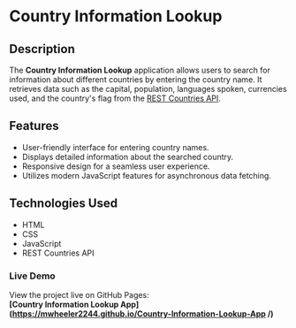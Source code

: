 # Country Information Lookup

## Description
The **Country Information Lookup** application allows users to search for information about different countries by entering the country name. It retrieves data such as the capital, population, languages spoken, currencies used, and the country's flag from the [REST Countries API](https://restcountries.com/).

## Features
- User-friendly interface for entering country names.
- Displays detailed information about the searched country.
- Responsive design for a seamless user experience.
- Utilizes modern JavaScript features for asynchronous data fetching.

## Technologies Used
- HTML
- CSS
- JavaScript
- REST Countries API

### Live Demo

View the project live on GitHub Pages:  
**[Country Information Lookup App](https://mwheeler2244.github.io/Country-Information-Lookup-App
/)**

